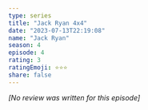 ```yaml
---
type: series
title: "Jack Ryan 4x4"
date: "2023-07-13T22:19:08"
name: "Jack Ryan"
season: 4
episode: 4
rating: 3
ratingEmoji: ⭐️⭐️⭐️
share: false
---
```


*[No review was written for this episode]*
